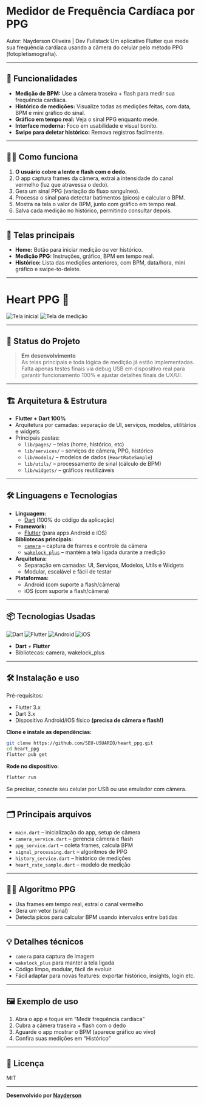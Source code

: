 
# Medidor de Frequência Cardíaca por PPG

Autor: Nayderson Oliveira | Dev Fullstack
Um aplicativo Flutter que mede sua frequência cardíaca usando a câmera do celular pelo método PPG (fotopletismografia).

---

## 🚀 Funcionalidades

- **Medição de BPM:** Use a câmera traseira + flash para medir sua frequência cardíaca.
- **Histórico de medições:** Visualize todas as medições feitas, com data, BPM e mini gráfico do sinal.
- **Gráfico em tempo real:** Veja o sinal PPG enquanto mede.
- **Interface moderna:** Foco em usabilidade e visual bonito.
- **Swipe para deletar histórico:** Remova registros facilmente.

---

## 🧑‍💻 Como funciona

1. **O usuário cobre a lente e flash com o dedo.**
2. O app captura frames da câmera, extrai a intensidade do canal vermelho (luz que atravessa o dedo).
3. Gera um sinal PPG (variação do fluxo sanguíneo).
4. Processa o sinal para detectar batimentos (picos) e calcular o BPM.
5. Mostra na tela o valor de BPM, junto com gráfico em tempo real.
6. Salva cada medição no histórico, permitindo consultar depois.

---

## 📱 Telas principais

- **Home:** Botão para iniciar medição ou ver histórico.
- **Medição PPG:** Instruções, gráfico, BPM em tempo real.
- **Histórico:** Lista das medições anteriores, com BPM, data/hora, mini gráfico e swipe-to-delete.

---

# Heart PPG 📲

![Tela inicial](img/home.png)
![Tela de medição](img/medicao.png)

---

## 🚧 Status do Projeto

> **Em desenvolvimento**  
> As telas principais e toda lógica de medição já estão implementadas.  
> Falta apenas testes finais via debug USB em dispositivo real para garantir funcionamento 100% e ajustar detalhes finais de UX/UI.

---

## 🏗️ Arquitetura & Estrutura

- **Flutter + Dart 100%**
- Arquitetura por camadas: separação de UI, serviços, modelos, utilitários e widgets
- Principais pastas:
    - `lib/pages/` – telas (home, histórico, etc)
    - `lib/services/` – serviços de câmera, PPG, histórico
    - `lib/models/` – modelos de dados (`HeartRateSample`)
    - `lib/utils/` – processamento de sinal (cálculo de BPM)
    - `lib/widgets/` – gráficos reutilizáveis

---

## 🛠️ Linguagens e Tecnologias

- **Linguagem:**  
  - [Dart](https://dart.dev/) (100% do código da aplicação)
- **Framework:**  
  - [Flutter](https://flutter.dev/) (para apps Android e iOS)
- **Bibliotecas principais:**  
  - [`camera`](https://pub.dev/packages/camera) – captura de frames e controle da câmera
  - [`wakelock_plus`](https://pub.dev/packages/wakelock_plus) – mantém a tela ligada durante a medição
- **Arquitetura:**  
  - Separação em camadas: UI, Serviços, Modelos, Utils e Widgets
  - Modular, escalável e fácil de testar
- **Plataformas:**  
  - Android (com suporte a flash/câmera)
  - iOS (com suporte a flash/câmera)

---

## 📦 Tecnologias Usadas

![Dart](https://img.shields.io/badge/Dart-0175C2?logo=dart&logoColor=white)
![Flutter](https://img.shields.io/badge/Flutter-02569B?logo=flutter&logoColor=white)
![Android](https://img.shields.io/badge/Android-3DDC84?logo=android&logoColor=white)
![iOS](https://img.shields.io/badge/iOS-000000?logo=apple&logoColor=white)

- **Dart** + **Flutter**
- Bibliotecas: camera, wakelock_plus

---

## 🛠️ Instalação e uso 

Pré-requisitos:  
- Flutter 3.x  
- Dart 3.x  
- Dispositivo Android/iOS físico **(precisa de câmera e flash!)**

**Clone e instale as dependências:**

```bash
git clone https://github.com/SEU-USUARIO/heart_ppg.git
cd heart_ppg
flutter pub get
```

**Rode no dispositivo:**

```bash
flutter run
```

Se precisar, conecte seu celular por USB ou use emulador com câmera.

---

## 🗂️ Principais arquivos

- `main.dart` – inicialização do app, setup de câmera
- `camera_service.dart` – gerencia câmera e flash
- `ppg_service.dart` – coleta frames, calcula BPM
- `signal_processing.dart` – algoritmos de PPG
- `history_service.dart` – histórico de medições
- `heart_rate_sample.dart` – modelo de medição

---

## 👨‍🔬 Algoritmo PPG

- Usa frames em tempo real, extrai o canal vermelho
- Gera um vetor (sinal)
- Detecta picos para calcular BPM usando intervalos entre batidas

---

## 💡 Detalhes técnicos

- `camera` para captura de imagem
- `wakelock_plus` para manter a tela ligada
- Código limpo, modular, fácil de evoluir
- Fácil adaptar para novas features: exportar histórico, insights, login etc.

---

## 🖼️ Exemplo de uso

1. Abra o app e toque em “Medir frequência cardíaca”
2. Cubra a câmera traseira + flash com o dedo
3. Aguarde o app mostrar o BPM (aparece gráfico ao vivo)
4. Confira suas medições em “Histórico”

---

## 📄 Licença

MIT

---

**Desenvolvido por [Nayderson](https://github.com/Nerdzter)**
